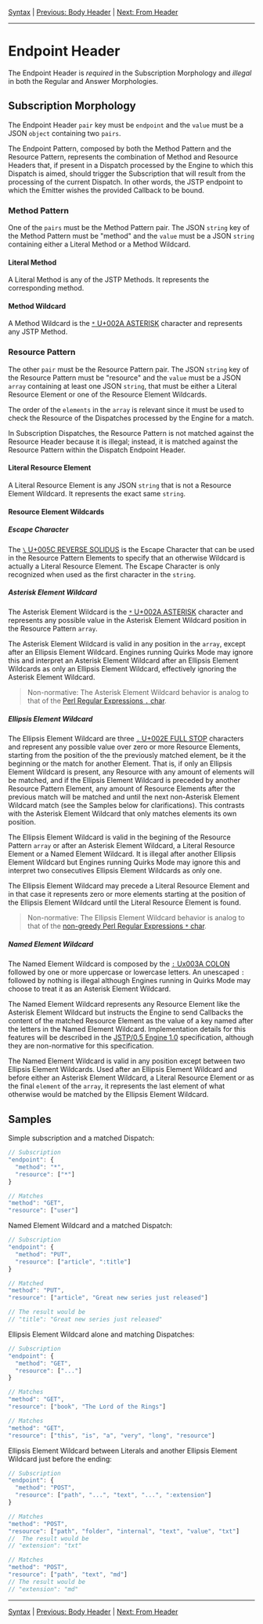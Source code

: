 [Syntax](index.md) | [Previous: Body Header](body.md) | [Next: From Header](from.md)

---

Endpoint Header
===============

The Endpoint Header is _required_ in the Subscription Morphology and _illegal_ in both the Regular and Answer Morphologies.

Subscription Morphology
-----------------------

The Endpoint Header `pair` key must be `endpoint` and the `value` must be a JSON `object` containing two `pairs`. 

The Endpoint Pattern, composed by both the Method Pattern and the Resource Pattern, represents the combination of Method and Resource Headers that, if present in a Dispatch processed by the Engine to which this Dispatch is aimed, should trigger the Subscription that will result from the processing of the current Dispatch. In other words, the JSTP endpoint to which the Emitter wishes the provided Callback to be bound.

### Method Pattern

One of the `pairs` must be the Method Pattern pair. The JSON `string` key of the Method Pattern must be "method" and the `value` must be a JSON `string` containing either a Literal Method or a Method Wildcard. 

#### Literal Method

A Literal Method is any of the JSTP Methods. It represents the corresponding method.

#### Method Wildcard

A Method Wildcard is the [`*` U+002A ASTERISK](http://www.unicode.org/charts/PDF/U0000.pdf) character and represents any JSTP Method.

### Resource Pattern

The other `pair` must be the Resource Pattern pair. The JSON `string` key of the Resource Pattern must be "resource" and the `value` must be a JSON `array` containing at least one JSON `string`, that must be either a Literal Resource Element or one of the Resource Element Wildcards.

The order of the `elements` in the `array` is relevant since it must be used to check the Resource of the Dispatches processed by the Engine for a match.

In Subscription Dispatches, the Resource Pattern is not matched against the Resource Header because it is illegal; instead, it is matched against the Resource Pattern within the Dispatch Endpoint Header.

#### Literal Resource Element

A Literal Resource Element is any JSON `string` that is not a Resource Element Wildcard. It represents the exact same `string`.

#### Resource Element Wildcards

##### Escape Character

The [`\` U+005C REVERSE SOLIDUS](http://www.unicode.org/charts/PDF/U0000.pdf) is the Escape Character that can be used in the Resource Pattern Elements to specify that an otherwise Wildcard is actually a Literal Resource Element. The Escape Character is only recognized when used as the first character in the `string`.

##### Asterisk Element Wildcard

The Asterisk Element Wildcard is the [`*` U+002A ASTERISK](http://www.unicode.org/charts/PDF/U0000.pdf) character and represents any possible value in the Asterisk Element Wildcard position in the Resource Pattern `array`. 

The Asterisk Element Wildcard is valid in any position in the `array`, except after an Ellipsis Element Wildcard. Engines running Quirks Mode may ignore this and interpret an Asterisk Element Wildcard after an Ellipsis Element Wildcards as only an Ellipsis Element Wildcard, effectively ignoring the Asterisk Element Wildcard.

> Non-normative: The Asterisk Element Wildcard behavior is analog to that of the [Perl Regular Expressions `.` char](http://perldoc.perl.org/perlre.html).

##### Ellipsis Element Wildcard

The Ellipsis Element Wildcard are three [`.` U+002E FULL STOP](http://www.unicode.org/charts/PDF/U0000.pdf) characters and represent any possible value over zero or more Resource Elements, starting from the position of the the previously matched element, be it the beginning or the match for another Element. That is, if only an Ellipsis Element Wildcard is present, any Resource with any amount of elements will be matched, and if the Ellipsis Element Wildcard is preceded by another Resource Pattern Element, any amount of Resource Elements after the previous match will be matched and until the next non-Asterisk Element Wildcard match (see the Samples below for clarifications). This contrasts with the Asterisk Element Wildcard that only matches elements its own position. 

The Ellipsis Element Wildcard is valid in the begining of the Resource Pattern `array` or after an Asterisk Element Wildcard, a Literal Resource Element or a Named Element Wildcard. It is illegal after another Ellipsis Element Wildcard but Engines running Quirks Mode may ignore this and interpret two consecutives Ellipsis Element Wildcards as only one.

The Ellipsis Element Wildcard may precede a Literal Resource Element and in that case it represents zero or more elements starting at the position of the Ellipsis Element Wildcard until the Literal Resource Element is found.
 
> Non-normative: The Ellipsis Element Wildcard behavior is analog to that of the [non-greedy Perl Regular Expressions `*` char](http://perldoc.perl.org/perlre.html).

##### Named Element Wildcard

The Named Element Wildcard is composed by the [`:` Ux003A COLON](http://www.unicode.org/charts/PDF/U0000.pdf) followed by one or more uppercase or lowercase letters. An unescaped `:` followed by nothing is illegal although Engines running in Quirks Mode may choose to treat it as an Asterisk Element Wildcard.

The Named Element Wildcard represents any Resource Element like the Asterisk Element Wildcard but instructs the Engine to send Callbacks the content of the matched Resource Element as the value of a key named after the letters in the Named Element Wildcard. Implementation details for this features will be described in the [JSTP/0.5 Engine 1.0](https://github.com/jstp/jstp-engine) specification, although they are non-normative for this specification.

The Named Element Wildcard is valid in any position except between two Ellipsis Element Wildcards. Used after an Ellipsis Element Wildcard and before either an Asterisk Element Wildcard, a Literal Resource Element or as the final `element` of the `array`, it represents the last element of what otherwise would be matched by the Ellipsis Element Wildcard.

Samples
-------

Simple subscription and a matched Dispatch:

```javascript
// Subscription
"endpoint": {
  "method": "*",
  "resource": ["*"]
}

// Matches
"method": "GET",
"resource": ["user"]
```

Named Element Wildcard and a matched Dispatch:

```javascript
// Subscription
"endpoint": {
  "method": "PUT",
  "resource": ["article", ":title"]
}

// Matched
"method": "PUT",
"resource": ["article", "Great new series just released"]

// The result would be 
// "title": "Great new series just released"
```

Ellipsis Element Wildcard alone and matching Dispatches:

```javascript
// Subscription
"endpoint": {
  "method": "GET",
  "resource": ["..."]
}

// Matches
"method": "GET",
"resource": ["book", "The Lord of the Rings"]

// Matches
"method": "GET",
"resource": ["this", "is", "a", "very", "long", "resource"]
```

Ellipsis Element Wildcard between Literals and another Ellipsis Element Wildcard just before the ending:

```javascript
// Subscription
"endpoint": {
  "method": "POST",
  "resource": ["path", "...", "text", "...", ":extension"]
}

// Matches
"method": "POST",
"resource": ["path", "folder", "internal", "text", "value", "txt"]
//  The result would be
// "extension": "txt"

// Matches
"method": "POST",
"resource": ["path", "text", "md"]
// The result would be
// "extension": "md"
```

---

[Syntax](index.md) | [Previous: Body Header](body.md) | [Next: From Header](from.md)
